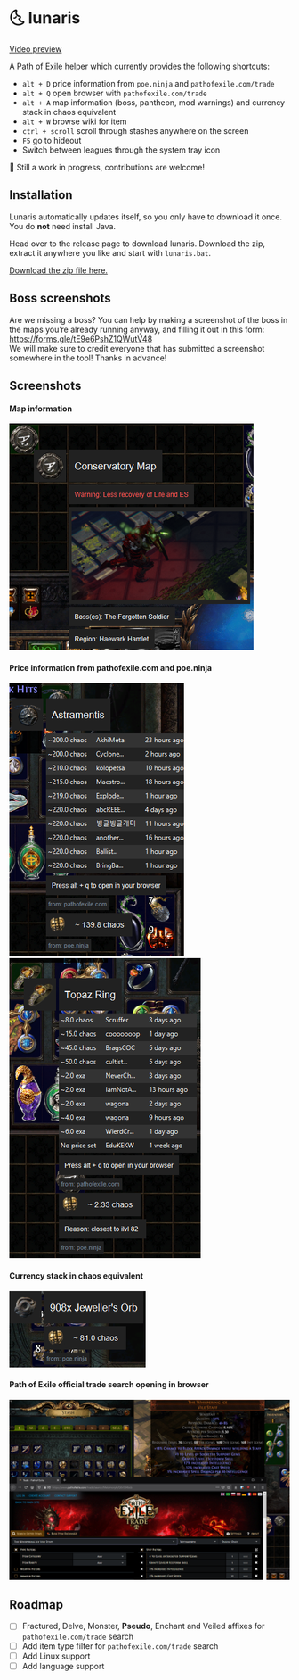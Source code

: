 # :last_quarter_moon_with_face: lunaris

[Video preview](https://streamable.com/aobjz)

A Path of Exile helper which currently provides the following shortcuts:
- `alt + D` price information from `poe.ninja` and `pathofexile.com/trade`
- `alt + Q` open browser with `pathofexile.com/trade`
- `alt + A` map information (boss, pantheon, mod warnings) and currency stack in chaos equivalent
- `alt + W` browse wiki for item
- `ctrl + scroll` scroll through stashes anywhere on the screen
- `F5` go to hideout
- Switch between leagues through the system tray icon

:construction: Still a work in progress, contributions are welcome!

## Installation
Lunaris automatically updates itself, so you only have to download it once.
You do **not** need install Java.

Head over to the release page to download lunaris. Download the zip, extract it anywhere you like and start with `lunaris.bat`.

[Download the zip file here.](https://github.com/mtricht/lunaris/releases)

## Boss screenshots
Are we missing a boss? You can help by making a screenshot of the boss in the maps you’re already running anyway, and filling it out in this form: https://forms.gle/tE9e6PshZ1QWutV48  
We will make sure to credit everyone that has submitted a screenshot somewhere in the tool! Thanks in advance!

## Screenshots

#### Map information
![Map information screenshot](/screenshots/map_info.png)

#### Price information from pathofexile.com and poe.ninja
![Astramentis price information screenshot](/screenshots/astramentis.png)
![Rare ring price information screenshot](/screenshots/topaz_rare_ring.png)

#### Currency stack in chaos equivalent
![Jeweller's Orb in chaos equivalent screenshot](/screenshots/currency_stack.png)

#### Path of Exile official trade search opening in browser
![Path of Exile trade in browser screenshot](/screenshots/path_of_exile_browser.png)

## Roadmap
- [ ] Fractured, Delve, Monster, **Pseudo**, Enchant and Veiled affixes for `pathofexile.com/trade` search
- [ ] Add item type filter for `pathofexile.com/trade` search
- [ ] Add Linux support
- [ ] Add language support
